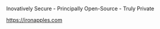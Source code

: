 Inovatively Secure - Principally Open-Source - Truly Private

https://ironapples.com

<!---
IronApples/IronApples is a ✨ special ✨ repository because its `README.md` (this file) appears on your GitHub profile.
You can click the Preview link to take a look at your changes.
--->
